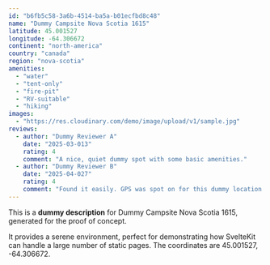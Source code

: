 ```yaml
---
id: "b6fb5c58-3a6b-4514-ba5a-b01ecfbd8c48"
name: "Dummy Campsite Nova Scotia 1615"
latitude: 45.001527
longitude: -64.306672
continent: "north-america"
country: "canada"
region: "nova-scotia"
amenities:
  - "water"
  - "tent-only"
  - "fire-pit"
  - "RV-suitable"
  - "hiking"
images:
  - "https://res.cloudinary.com/demo/image/upload/v1/sample.jpg"
reviews:
  - author: "Dummy Reviewer A"
    date: "2025-03-013"
    rating: 4
    comment: "A nice, quiet dummy spot with some basic amenities."
  - author: "Dummy Reviewer B"
    date: "2025-04-027"
    rating: 4
    comment: "Found it easily. GPS was spot on for this dummy location."
---
```


This is a **dummy description** for Dummy Campsite Nova Scotia 1615, generated for the proof of concept.

It provides a serene environment, perfect for demonstrating how SvelteKit can handle a large number of static pages. The coordinates are 45.001527, -64.306672.
